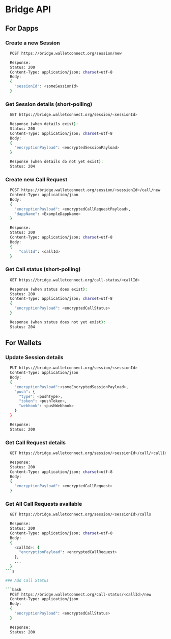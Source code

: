 # Bridge API

## For Dapps

### Create a new Session

```bash
  POST https://bridge.walletconnect.org/session/new

  Response:
  Status: 200
  Content-Type: application/json; charset=utf-8
  Body:
  {
    "sessionId": <someSessionId>
  }
```

### Get Session details \(short-polling\)

```bash
  GET https://bridge.walletconnect.org/session/<sessionId>

  Response (when details exist):
  Status: 200
  Content-Type: application/json; charset=utf-8
  Body:
  {
    "encryptionPayload": <encryptedSessionPayload>
  }

  Response (when details do not yet exist):
  Status: 204
```

### Create new Call Request

```bash
  POST https://bridge.walletconnect.org/session/<sessionId>/call/new
  Content-Type: application/json
  Body:
  {
    "encryptionPayload": <encryptedCallRequestPayload>,
    "dappName": <ExampleDappName>
  }

  Response:
  Status: 200
  Content-Type: application/json; charset=utf-8
  Body:
  {
      "callId": <callId>
  }
```

### Get Call status \(short-polling\)

```bash
  GET https://bridge.walletconnect.org/call-status/<callId>

  Response (when status does exist):
  Status: 200
  Content-Type: application/json; charset=utf-8
  {
    "encryptionPayload": <encryptedCallStatus>
  }

  Response (when status does not yet exist):
  Status: 204
```

## For Wallets

### Update Session details

```bash
  PUT https://bridge.walletconnect.org/session/<sessionId>
  Content-Type: application/json
  Body:
  {
    "encryptionPayload":<someEncryptedSessionPayload>,
    "push": {
      "type": <pushType>,
      "token": <pushToken>,
      "webhook": <pushWebhook>
    }
  }

  Response:
  Status: 200
```

### Get Call Request details

```bash
  GET https://bridge.walletconnect.org/session/<sessionId>/call/<callId>

  Response:
  Status: 200
  Content-Type: application/json; charset=utf-8
  Body:
  {
    "encryptionPayload": <encryptedCallRequest>
  }
```

### Get All Call Requests available

````bash
  GET https://bridge.walletconnect.org/session/<sessionId>/calls

  Response:
  Status: 200
  Content-Type: application/json; charset=utf-8
  Body:
  {
    <callId>: {
      "encryptionPayload": <encryptedCallRequest>
    },
    ...
  }
```s

### Add Call Status

```bash
  POST https://bridge.walletconnect.org/call-status/<callId>/new
  Content-Type: application/json
  Body:
  {
    "encryptionPayload": <encryptedCallStatus>
  }

  Response:
  Status: 200
````
